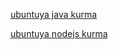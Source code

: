 [ubuntuya java kurma](https://www.digitalocean.com/community/tutorials/how-to-install-java-with-apt-on-ubuntu-22-04)

[ubuntuya nodejs kurma](https://github.com/nodesource/distributions#installation-instructions)

